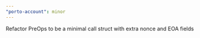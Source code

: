 ```yaml
---
"porto-account": minor
---
```


Refactor PreOps to be a minimal call struct with extra nonce and EOA fields
